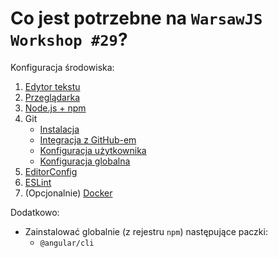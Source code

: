 # Co jest potrzebne na `WarsawJS Workshop #29`?

Konfiguracja środowiska:

1. [Edytor tekstu](/workshop-setup/partials/edytor-tekstu.html)
2. [Przeglądarka](/workshop-setup/partials/przegladarka.html)
3. [Node.js + npm](/workshop-setup/partials/node+npm.html)
4. Git
    + [Instalacja](/workshop-setup/partials/git-instalacja.html)
    + [Integracja z GitHub-em](/workshop-setup/partials/git-integracja-z-github.html)
    + [Konfiguracja użytkownika](/workshop-setup/partials/git-konfiguracja-uzytkownika.html)
    + [Konfiguracja globalna](/workshop-setup/partials/git-konfiguracja-globalna.html)
5. [EditorConfig](/workshop-setup/partials/editorconfig.html)
6. [ESLint](/workshop-setup/partials/eslint.html)
7. (Opcjonalnie) [Docker](/workshop-setup/partials/docker.html)

Dodatkowo:

* Zainstalować globalnie (z rejestru `npm`) następujące paczki:
    + `@angular/cli`

